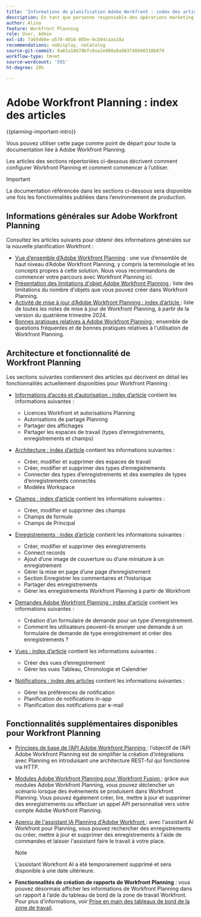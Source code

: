 ```yaml
---
title: 'Informations de planification Adobe Workfront : index des articles'
description: En tant que personne responsable des opérations marketing, vous pouvez utiliser Adobe Workfront Planning pour organiser le travail de toutes vos équipes au cours du cycle de vie marketing. Les articles de cette section expliquent comment configurer la fonctionnalités de planification et comment commencer à les utiliser dans le cadre de vos opérations de gestion de campagne.
author: Alina
feature: Workfront Planning
role: User, Admin
exl-id: 7a65d66e-a578-4016-805e-0cb04caaa18a
recommendations: noDisplay, noCatalog
source-git-commit: 0a65a18678bfc0aa2e080a0a983746040310b079
workflow-type: tm+mt
source-wordcount: '591'
ht-degree: 28%

---
```


# Adobe Workfront Planning : index des articles


{{planning-important-intro}}

Vous pouvez utiliser cette page comme point de départ pour toute la documentation liée à Adobe Workfront Planning.

Les articles des sections répertoriées ci-dessous décrivent comment configurer Workfront Planning et comment commencer à l’utiliser.

<!--consider removing the IMPORTANT below after GA-->

>[!IMPORTANT]
>
>La documentation référencée dans les sections ci-dessous sera disponible une fois les fonctionnalités publiées dans l’environnement de production.

## Informations générales sur Adobe Workfront Planning

Consultez les articles suivants pour obtenir des informations générales sur la nouvelle planification Workfront :

* [Vue d’ensemble d’Adobe Workfront Planning](/help/quicksilver/planning/general/planning-overview.md) : une vue d’ensemble de haut niveau d’Adobe Workfront Planning, y compris la terminologie et les concepts propres à cette solution. Nous vous recommandons de commencer votre parcours avec Workfront Planning ici.
* [Présentation des limitations d&#39;objet Adobe Workfront Planning ](/help/quicksilver/planning/general/limitations-overview.md) : liste des limitations du nombre d&#39;objets que vous pouvez créer dans Workfront Planning.
* [Activité de mise à jour d’Adobe Workfront Planning : index d’article ](/help/quicksilver/product-announcements/product-releases/planning-release-activity/planning-release-activity-article-index.md) : liste de toutes les notes de mise à jour de Workfront Planning, à partir de la version du quatrième trimestre 2024.
* [Bonnes pratiques relatives à Adobe Workfront Planning ](/help/quicksilver/planning/general/planning-best-practices.md) : ensemble de questions fréquentes et de bonnes pratiques relatives à l&#39;utilisation de Workfront Planning.

## Architecture et fonctionnalité de Workfront Planning

Les sections suivantes contiennent des articles qui décrivent en détail les fonctionnalités actuellement disponibles pour Workfront Planning :

* [Informations d’accès et d’autorisation : index d’article](/help/quicksilver/planning/access/access-information.md) contient les informations suivantes :

   * Licences Workfront et autorisations Planning
   * Autorisations de partage Planning
   * Partager des affichages
   * Partager les espaces de travail (types d’enregistrements, enregistrements et champs)

* [Architecture : index d’article](/help/quicksilver/planning/architecture/architecture-information.md) contient les informations suivantes :

   * Créer, modifier et supprimer des espaces de travail
   * Créer, modifier et supprimer des types d’enregistrements
   * Connecter des types d’enregistrements et des exemples de types d’enregistrements connectés
   * Modèles Workspace

* [Champs : index d’article](/help/quicksilver/planning/fields/fields-information.md) contient les informations suivantes :

   * Créer, modifier et supprimer des champs
   * Champs de formule
   * Champs de Principal

* [Enregistrements : index d’article](/help/quicksilver/planning/records/records-information.md) contient les informations suivantes :

   * Créer, modifier et supprimer des enregistrements
   * Connect records
   * Ajout d’une image de couverture ou d’une miniature à un enregistrement
   * Gérer la mise en page d’une page d’enregistrement
   * Section Enregistrer les commentaires et l’historique
   * Partager des enregistrements
   * Gérer les enregistrements Workfront Planning à partir de Workfront

* [Demandes Adobe Workfront Planning : index d&#39;article](/help/quicksilver/planning/requests/requests-article-index.md) contient les informations suivantes :

   * Création d’un formulaire de demande pour un type d’enregistrement.
   * Comment les utilisateurs peuvent-ils envoyer une demande à un formulaire de demande de type enregistrement et créer des enregistrements ?

* [Vues : index d’article](/help/quicksilver/planning/views/views-information.md) contient les informations suivantes :

   * Créer des vues d’enregistrement
   * Gérer les vues Tableau, Chronologie et Calendrier

* [Notifications : index des articles](/help/quicksilver/planning/notifications/notifications-information.md) contient les informations suivantes :

   * Gérer les préférences de notification
   * Planification de notifications in-app
   * Planification des notifications par e-mail

## Fonctionnalités supplémentaires disponibles pour Workfront Planning

* [Principes de base de l’API Adobe Workfront Planning ](/help/quicksilver/planning/general/planning-api-basics.md) : l’objectif de l’API Adobe Workfront Planning est de simplifier la création d’intégrations avec Planning en introduisant une architecture REST-ful qui fonctionne via HTTP.

* [Modules Adobe Workfront Planning pour Workfront Fusion ](/help/quicksilver/workfront-fusion/apps-and-their-modules/workfront-planning-modules.md) : grâce aux modules Adobe Workfront Planning, vous pouvez déclencher un scénario lorsque des événements se produisent dans Workfront Planning. Vous pouvez également créer, lire, mettre à jour et supprimer des enregistrements ou effectuer un appel API personnalisé vers votre compte Adobe Workfront Planning.

* [Aperçu de l&#39;assistant IA Planning d&#39;Adobe Workfront ](/help/quicksilver/planning/general/planning-ai-assistant-overview.md) : avec l&#39;assistant AI Workfront pour Planning, vous pouvez rechercher des enregistrements ou créer, mettre à jour et supprimer des enregistrements à l&#39;aide de commandes et laisser l&#39;assistant faire le travail à votre place.

  >[!NOTE]
  >
  >    L’assistant Workfront AI a été temporairement supprimé et sera disponible à une date ultérieure.

* **Fonctionnalités de création de rapports de Workfront Planning** : vous pouvez désormais afficher les informations de Workfront Planning dans un rapport à l’aide du tableau de bord de la zone de travail Workfront. Pour plus d’informations, voir [Prise en main des tableaux de bord de la zone de travail](/help/quicksilver/reports-and-dashboards/canvas-dashboards/manage-canvas-dashboards/get-started-canvas-dashboards.md).

